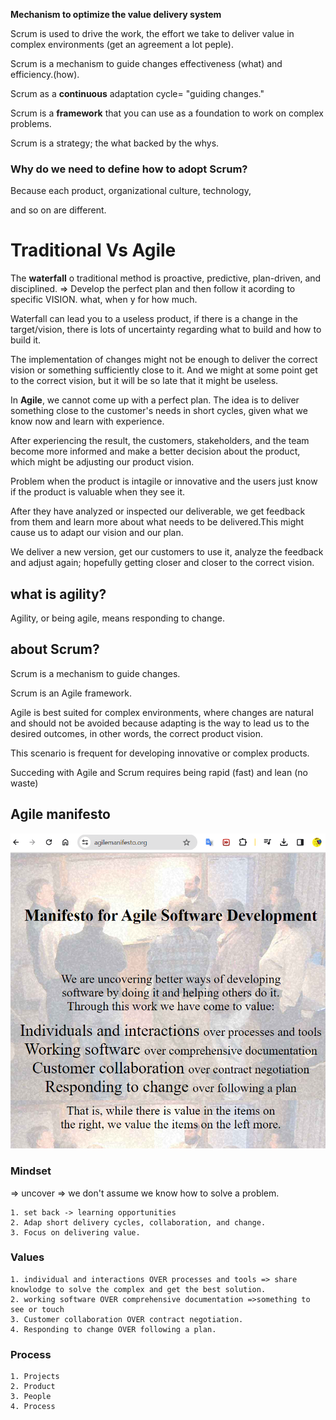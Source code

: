 **Mechanism to optimize the value delivery system**

Scrum is used to drive the work, the effort we take to deliver value in complex environments (get an agreement a lot peple).

Scrum is a mechanism to guide changes effectiveness (what) and efficiency.(how).

Scrum as a **continuous** adaptation cycle= "guiding changes."

Scrum is a **framework** that you can use as a foundation to work on complex problems.

Scrum is a strategy; the what backed by the whys.

### Why do we need to define how to adopt Scrum?

Because each product, organizational culture, technology,

and so on are different.

# Traditional Vs Agile
The **waterfall** o  traditional method is proactive, predictive, plan-driven, and disciplined.  => Develop the perfect plan and then follow it acording to specific VISION. what, when y for how much.

Waterfall can lead you to a useless product, if there is a change in the target/vision, there is lots of uncertainty regarding what to build and how to build it.

The implementation of changes might not be enough to deliver the correct vision or something sufficiently close to it. And we might at some point get to the correct vision, but it will be so late that it might be useless.

In **Agile**, we cannot come up with a perfect plan. The idea is to deliver something close to the customer's needs in short cycles, given what we know now and learn with experience.

After experiencing the result, the customers, stakeholders, and the team become more informed and make a better decision about the product, which might be adjusting our product vision.



Problem when the product is intagile or innovative and the users just know if the product is valuable when they see it.

After they have analyzed or inspected our deliverable, we get feedback from them and learn more about what needs to be delivered.This might cause us to adapt our vision and  our plan.

We deliver a new version, get our customers to use it, analyze the feedback and adjust again; hopefully getting closer and closer to the correct vision.

## what is agility?

Agility, or being agile, means responding to change.


## about Scrum?

Scrum is a mechanism to guide changes.

Scrum is an Agile framework.

Agile is best suited for complex environments, where changes are natural and should not be avoided because adapting is the way to lead us to the desired outcomes, in other words, the correct product vision.

This scenario is frequent for developing innovative or complex products.

Succeding with Agile and Scrum requires being rapid (fast) and lean (no waste)

## Agile manifesto 
[![img.png](img.png)](https://agilemanifesto.org/)


### Mindset 
=> uncover => we don't assume we know how to solve a problem.
```
1. set back -> learning opportunities
2. Adap short delivery cycles, collaboration, and change.
3. Focus on delivering value.
```
### Values
```
1. individual and interactions OVER processes and tools => share knowlodge to solve the complex and get the best solution.
2. working software OVER comprehensive documentation =>something to see or touch
3. Customer collaboration OVER contract negotiation.
4. Responding to change OVER following a plan.
```
### Process
```
1. Projects
2. Product
3. People
4. Process
```






